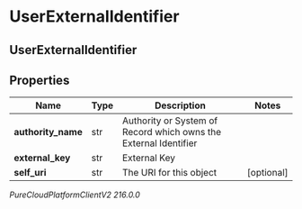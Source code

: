 # UserExternalIdentifier

## UserExternalIdentifier

## Properties

|Name | Type | Description | Notes|
|------------ | ------------- | ------------- | -------------|
| **authority_name** | str | Authority or System of Record which owns the External Identifier | |
| **external_key** | str | External Key | |
| **self_uri** | str | The URI for this object | [optional] |



_PureCloudPlatformClientV2 216.0.0_
